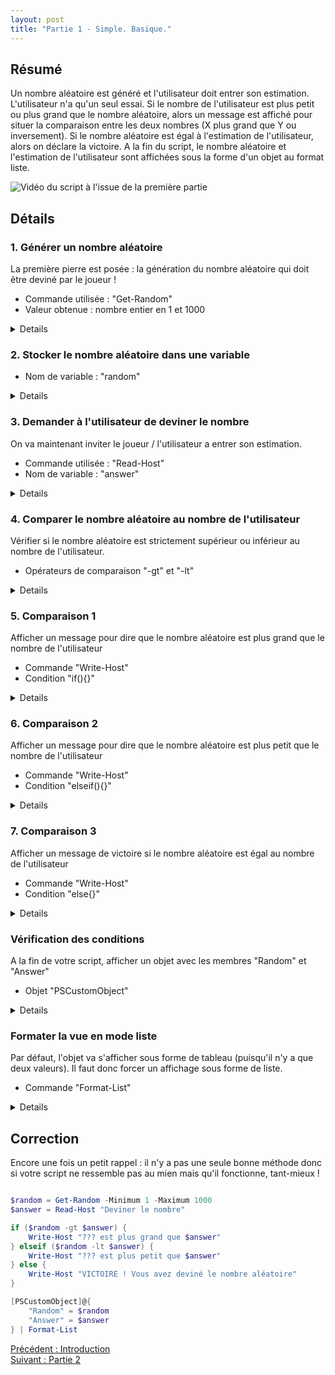```yaml
---
layout: post
title: "Partie 1 - Simple. Basique."
---
```


## Résumé

Un nombre aléatoire est généré et l'utilisateur doit entrer son estimation. L'utilisateur n'a qu'un seul essai. Si le nombre de l'utilisateur est plus petit ou plus grand que le nombre aléatoire, alors un message est affiché pour situer la comparaison entre les deux nombres (X plus grand que Y ou inversement). Si le nombre aléatoire est égal à l'estimation de l'utilisateur, alors on déclare la victoire. A la fin du script, le nombre aléatoire et l'estimation de l'utilisateur sont affichées sous la forme d'un objet au format liste.

![Vidéo du script à l'issue de la première partie](cours-pratique-partie-1.gif)

## Détails

### 1. Générer un nombre aléatoire

La première pierre est posée : la génération du nombre aléatoire qui doit être deviné par le joueur !

- Commande utilisée : "Get-Random"
- Valeur obtenue : nombre entier en 1 et 1000

<details>
  <code>Get-Random -Minimum 1 -Maximum 1000</code>
</details>

### 2. Stocker le nombre aléatoire dans une variable

- Nom de variable : "random"

<details>
  <code>$random = Get-Random -Minimum 1 -Maximum 1000</code>
</details>

### 3. Demander à l'utilisateur de deviner le nombre

On va maintenant inviter le joueur / l'utilisateur a entrer son estimation.

- Commande utilisée : "Read-Host"
- Nom de variable : "answer"

<details>
  <code>$answer = Read-Host "Deviner le nombre"</code>
</details>

### 4. Comparer le nombre aléatoire au nombre de l'utilisateur

Vérifier si le nombre aléatoire est strictement supérieur ou inférieur au nombre de l'utilisateur.

- Opérateurs de comparaison "-gt" et "-lt"

<details>
  <pre><code>
    # Aléatoire est supérieur au nb utilisateur
    $random -gt $answer
    $answer -lt $random
    # Aléatoire est plus petit que nb utilisateur
    $random -lt $answer
    $answer -gt $random
  </code></pre>
</details>

### 5. Comparaison 1 

Afficher un message pour dire que le nombre aléatoire est plus grand que le nombre de l'utilisateur 

- Commande "Write-Host"
- Condition "if(){}"

<details>
  <code>if ($random -gt $answer) { Write-Host "??? est plus grand que $answer" }</code>
</details>

### 6. Comparaison 2

Afficher un message pour dire que le nombre aléatoire est plus petit que le nombre de l'utilisateur

- Commande "Write-Host"
- Condition "elseif(){}"

<details>
  <pre><code>
    elseif ($random -lt $answer) { Write-Host "??? est plus petit que $answer" }
  </code></pre>
</details>

### 7. Comparaison 3

Afficher un message de victoire si le nombre aléatoire est égal au nombre de l'utilisateur

- Commande "Write-Host"
- Condition "else{}"

<details>
  <pre><code>
    else { Write-Host "VICTOIRE ! Vous avez devinez le nombre aléatoire" }
  </code></pre>
</details>

### Vérification des conditions

A la fin de votre script, afficher un objet avec les membres "Random" et "Answer"

- Objet "PSCustomObject"

<details>
  <pre><code>
    $result = [PSCustomObject]@{
        "Random" = $random
        "Answer" = $answer
    }
  </code></pre>
</details>

### Formater la vue en mode liste

Par défaut, l'objet va s'afficher sous forme de tableau (puisqu'il n'y a que deux valeurs). Il faut donc forcer un affichage sous forme de liste.

- Commande "Format-List"

<details>
  <pre><code>
    $result | Format-List
  </code></pre>
</details>

## Correction 

Encore une fois un petit rappel : il n'y a pas une seule bonne méthode donc si votre script ne ressemble pas au mien mais qu'il fonctionne, tant-mieux !

```powershell

$random = Get-Random -Minimum 1 -Maximum 1000
$answer = Read-Host "Deviner le nombre"

if ($random -gt $answer) { 
    Write-Host "??? est plus grand que $answer"
} elseif ($random -lt $answer) {
    Write-Host "??? est plus petit que $answer"
} else {
    Write-Host "VICTOIRE ! Vous avez deviné le nombre aléatoire"
}

[PSCustomObject]@{
    "Random" = $random
    "Answer" = $answer
} | Format-List

```

<div class="buttons">
    <div class="buttonBack">
        <a href="/2022/10/21/cours-pratique-posh-0">Précédent : Introduction</a>
    </div>
    <div class="buttonNext">
        <a href="/2022/10/21/cours-pratique-posh-2">Suivant : Partie 2</a>
    </div>
</div>
